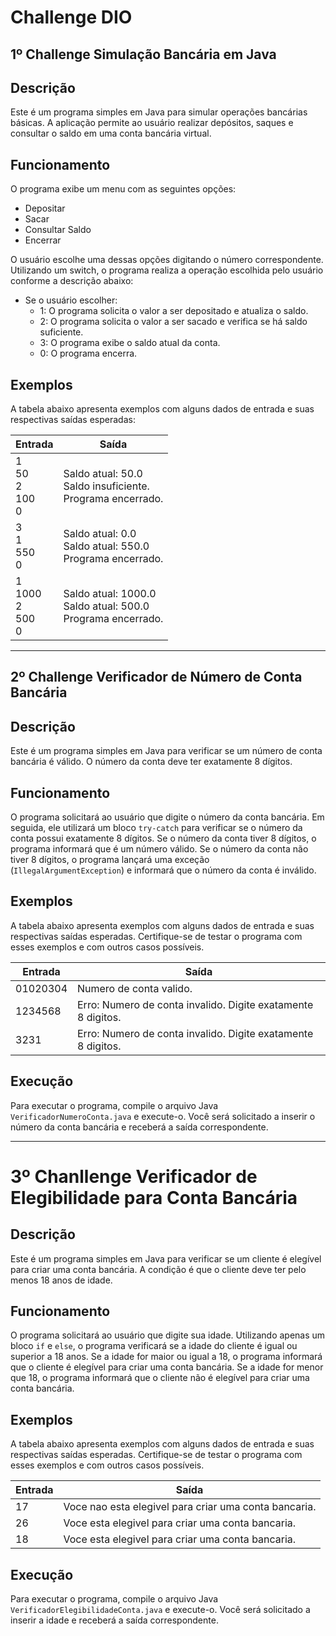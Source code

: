 # Challenge DIO

## 1º Challenge Simulação Bancária em Java

## Descrição

Este é um programa simples em Java para simular operações bancárias básicas. A aplicação permite ao usuário realizar depósitos, saques e consultar o saldo em uma conta bancária virtual.

## Funcionamento

O programa exibe um menu com as seguintes opções:
- Depositar
- Sacar
- Consultar Saldo
- Encerrar

O usuário escolhe uma dessas opções digitando o número correspondente. Utilizando um switch, o programa realiza a operação escolhida pelo usuário conforme a descrição abaixo:

- Se o usuário escolher:
    - 1: O programa solicita o valor a ser depositado e atualiza o saldo.
    - 2: O programa solicita o valor a ser sacado e verifica se há saldo suficiente.
    - 3: O programa exibe o saldo atual da conta.
    - 0: O programa encerra.

## Exemplos

A tabela abaixo apresenta exemplos com alguns dados de entrada e suas respectivas saídas esperadas:

| Entrada           | Saída                                        |
|-------------------|----------------------------------------------|
| 1<br>50<br>2<br>100<br>0 | Saldo atual: 50.0<br>Saldo insuficiente.<br>Programa encerrado. |
| 3<br>1<br>550<br>0 | Saldo atual: 0.0<br>Saldo atual: 550.0<br>Programa encerrado. |
| 1<br>1000<br>2<br>500<br>0 | Saldo atual: 1000.0<br>Saldo atual: 500.0<br>Programa encerrado. |

----

## 2º Challenge Verificador de Número de Conta Bancária 

## Descrição

Este é um programa simples em Java para verificar se um número de conta bancária é válido. O número da conta deve ter exatamente 8 dígitos.

## Funcionamento

O programa solicitará ao usuário que digite o número da conta bancária. Em seguida, ele utilizará um bloco `try-catch` para verificar se o número da conta possui exatamente 8 dígitos. Se o número da conta tiver 8 dígitos, o programa informará que é um número válido. Se o número da conta não tiver 8 dígitos, o programa lançará uma exceção (`IllegalArgumentException`) e informará que o número da conta é inválido.

## Exemplos

A tabela abaixo apresenta exemplos com alguns dados de entrada e suas respectivas saídas esperadas. Certifique-se de testar o programa com esses exemplos e com outros casos possíveis.

| Entrada    | Saída                                      |
|------------|--------------------------------------------|
| 01020304   | Numero de conta valido.                     |
| 1234568    | Erro: Numero de conta invalido. Digite exatamente 8 digitos. |
| 3231       | Erro: Numero de conta invalido. Digite exatamente 8 digitos. |

## Execução

Para executar o programa, compile o arquivo Java `VerificadorNumeroConta.java` e execute-o. Você será solicitado a inserir o número da conta bancária e receberá a saída correspondente.

----

# 3º Chanllenge Verificador de Elegibilidade para Conta Bancária

## Descrição

Este é um programa simples em Java para verificar se um cliente é elegível para criar uma conta bancária. A condição é que o cliente deve ter pelo menos 18 anos de idade.

## Funcionamento

O programa solicitará ao usuário que digite sua idade. Utilizando apenas um bloco `if` e `else`, o programa verificará se a idade do cliente é igual ou superior a 18 anos. Se a idade for maior ou igual a 18, o programa informará que o cliente é elegível para criar uma conta bancária. Se a idade for menor que 18, o programa informará que o cliente não é elegível para criar uma conta bancária.

## Exemplos

A tabela abaixo apresenta exemplos com alguns dados de entrada e suas respectivas saídas esperadas. Certifique-se de testar o programa com esses exemplos e com outros casos possíveis.

| Entrada    | Saída                                      |
|------------|--------------------------------------------|
| 17         | Voce nao esta elegivel para criar uma conta bancaria. |
| 26         | Voce esta elegivel para criar uma conta bancaria. |
| 18         | Voce esta elegivel para criar uma conta bancaria. |

## Execução

Para executar o programa, compile o arquivo Java `VerificadorElegibilidadeConta.java` e execute-o. Você será solicitado a inserir a idade e receberá a saída correspondente.
